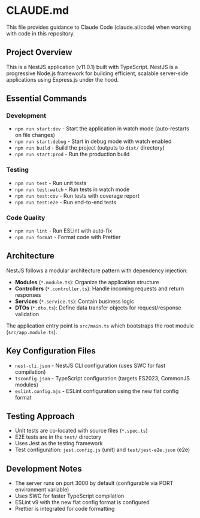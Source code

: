 # CLAUDE.md

This file provides guidance to Claude Code (claude.ai/code) when working with code in this repository.

## Project Overview

This is a NestJS application (v11.0.1) built with TypeScript. NestJS is a progressive Node.js framework for building efficient, scalable server-side applications using Express.js under the hood.

## Essential Commands

### Development
- `npm run start:dev` - Start the application in watch mode (auto-restarts on file changes)
- `npm run start:debug` - Start in debug mode with watch enabled
- `npm run build` - Build the project (outputs to `dist/` directory)
- `npm run start:prod` - Run the production build

### Testing
- `npm run test` - Run unit tests
- `npm run test:watch` - Run tests in watch mode
- `npm run test:cov` - Run tests with coverage report
- `npm run test:e2e` - Run end-to-end tests

### Code Quality
- `npm run lint` - Run ESLint with auto-fix
- `npm run format` - Format code with Prettier

## Architecture

NestJS follows a modular architecture pattern with dependency injection:

- **Modules** (`*.module.ts`): Organize the application structure
- **Controllers** (`*.controller.ts`): Handle incoming requests and return responses
- **Services** (`*.service.ts`): Contain business logic
- **DTOs** (`*.dto.ts`): Define data transfer objects for request/response validation

The application entry point is `src/main.ts` which bootstraps the root module (`src/app.module.ts`).

## Key Configuration Files

- `nest-cli.json` - NestJS CLI configuration (uses SWC for fast compilation)
- `tsconfig.json` - TypeScript configuration (targets ES2023, CommonJS modules)
- `eslint.config.mjs` - ESLint configuration using the new flat config format

## Testing Approach

- Unit tests are co-located with source files (`*.spec.ts`)
- E2E tests are in the `test/` directory
- Uses Jest as the testing framework
- Test configuration: `jest.config.js` (unit) and `test/jest-e2e.json` (e2e)

## Development Notes

- The server runs on port 3000 by default (configurable via PORT environment variable)
- Uses SWC for faster TypeScript compilation
- ESLint v9 with the new flat config format is configured
- Prettier is integrated for code formatting